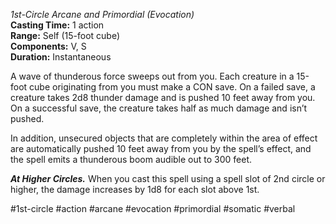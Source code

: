 *1st-Circle Arcane and Primordial (Evocation)*  
**Casting Time:** 1 action  
**Range:** Self (15-foot cube)  
**Components:** V, S  
**Duration:** Instantaneous

A wave of thunderous force sweeps out from you. Each creature in a 15-foot cube originating from you must make a CON save. On a failed save, a creature takes 2d8 thunder damage and is pushed 10 feet away from you. On a successful save, the creature takes half as much damage and isn’t pushed.

In addition, unsecured objects that are completely within the area of effect are automatically pushed 10 feet away from you by the spell’s effect, and the spell emits a thunderous boom audible out to 300 feet.

***At Higher Circles.*** When you cast this spell using a spell slot of 2nd circle or higher, the damage increases by 1d8 for each slot above 1st.

#1st-circle #action #arcane #evocation #primordial #somatic #verbal
